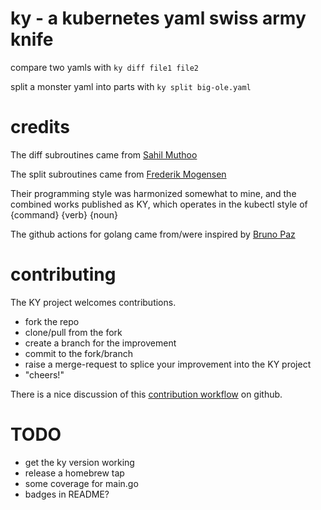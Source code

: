 
# ky - a kubernetes yaml swiss army knife

compare two yamls with `ky diff file1 file2`

split a monster yaml into parts with `ky split big-ole.yaml`

# credits

The diff subroutines came from [Sahil Muthoo](https://github.com/sahilm/yamldiff)

The split subroutines came from [Frederik Mogensen](https://github.com/mogensen/kubernetes-split-yaml)

Their programming style was harmonized somewhat to mine, and the combined works published as KY, which operates in the kubectl style of {command} {verb} {noun}

The github actions for golang came from/were inspired by [Bruno Paz](https://dev.to/brpaz/building-a-basic-ci-cd-pipeline-for-a-golang-application-using-github-actions-icj)

# contributing

The KY project welcomes contributions.  

* fork the repo
* clone/pull from the fork
* create a branch for the improvement
* commit to the fork/branch
* raise a merge-request to splice your improvement into the KY project
* "cheers!"

There is a nice discussion of this [contribution workflow](https://github.com/freeCodeCamp/how-to-contribute-to-open-source/blob/master/CONTRIBUTING.md) on github.

# TODO
* get the ky version working
* release a homebrew tap
* some coverage for main.go
* badges in README?
